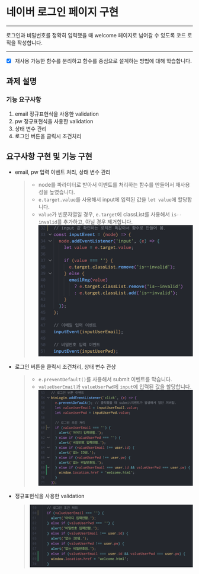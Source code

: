 # 네이버 로그인 페이지 구현

---

로그인과 비밀번호를 정확히 입력했을 때 welcome 페이지로 넘어갈 수 있도록 코드 로직을 작성합니다.

---

- [x] 재사용 가능한 함수를 분리하고 함수를 중심으로 설계하는 방법에 대해 학습합니다.

## 과제 설명

### 기능 요구사항

1. email 정규표현식을 사용한 validation
2. pw 정규표현식을 사용한 validation
3. 상태 변수 관리
4. 로그인 버튼을 클릭시 조건처리

## 요구사항 구현 및 기능 구현

- email, pw 입력 이벤트 처리, 상태 변수 관리

  > - node를 파라미터로 받아서 이벤트를 처리하는 함수를 만들어서 재사용성을 높였습니다.
  > - `e.target.value`를 사용해서 input에 입력된 값을 `let value`에 할당합니다.
  > - `value`가 빈문자열일 경우, `e.target`에 classList를 사용해서 `is--invalid`를 추가하고, 아닐 경우 제거합니다.
  >   ![Alt text](./assets/readme/input_event.png)

- 로그인 버튼을 클릭시 조건처리, 상태 변수 관상

  > - `e.preventDefault()`를 사용해서 submit 이벤트를 막습니다.
  > - `valueUserEmail`과 `valueUserPwd`에 `input`에 입력된 값을 할당합니다.
  >   ![Alt text](./assets/readme/loginBtn_click_event.png)

- 정규표현식을 사용한 validation

  > ![Alt text](./assets/readme/validation.png)
